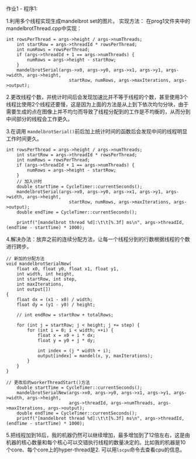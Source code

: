 作业1 - 程序1:

1.利用多个线程实现生成mandelbrot set的图片。
实现方法：
在prog1文件夹中的mandelbrotThread.cpp中实现：
```
int rowsPerThread = args->height / args->numThreads;
    int startRow = args->threadId * rowsPerThread;
    int numRows = rowsPerThread;
    if (args->threadId + 1 == args->numThreads) {
        numRows = args->height - startRow;
    }
    mandelbrotSerial(args->x0, args->y0, args->x1, args->y1, args->width, args->height, 
                        startRow, numRows, args->maxIterations, args->output);    
```

2.更改线程个数，并统计时间后会发现加速比并不等于线程的个数，甚至使用3个线程比使用2个线程还要慢，这是因为上面的方法是从上到下依次均匀分块，由于需要生成的点在图像上并不均匀而导致了线程分配到的工作是不均衡的，从而分到中间部分的线程会工作更久。


3.在调用
`mandelbrotSerial()`前后加上统计时间的函数后会发现中间的线程明显工作时间更久。
```
int rowsPerThread = args->height / args->numThreads;
    int startRow = args->threadId * rowsPerThread;
    int numRows = rowsPerThread;
    if (args->threadId + 1 == args->numThreads) {
        numRows = args->height - startRow;
    }
    // 加入计时
    double startTime = CycleTimer::currentSeconds();
    mandelbrotSerial(args->x0, args->y0, args->x1, args->y1, args->width, args->height, 
                        startRow, numRows, args->maxIterations, args->output);    
    double endTime = CycleTimer::currentSeconds();

    printf("[mandelbrot thread %d]:\t\t[%.3f] ms\n", args->threadId, (endTime - startTime) * 1000);
```

4.解决办法：放弃之前的连续分配方法，让每一个线程分到的行数根据线程的个数进行跨步。
```
// 新加的分配方法
void mandelbrotSerialNew(
    float x0, float y0, float x1, float y1,
    int width, int height,
    int startRow, int step,
    int maxIterations,
    int output[])
{
    float dx = (x1 - x0) / width;
    float dy = (y1 - y0) / height;

    // int endRow = startRow + totalRows;

    for (int j = startRow; j < height; j += step) {
        for (int i = 0; i < width; ++i) {
            float x = x0 + i * dx;
            float y = y0 + j * dy;

            int index = (j * width + i);
            output[index] = mandel(x, y, maxIterations);
        }
    }
}

// 更改后的workerThreadStart()方法
    double startTime = CycleTimer::currentSeconds();
    mandelbrotSerialNew(args->x0, args->y0, args->x1, args->y1, args->width, args->height, 
                        args->threadId, args->numThreads, args->maxIterations, args->output);    
    double endTime = CycleTimer::currentSeconds();
    printf("[mandelbrot thread %d]:\t\t[%.3f] ms\n", args->threadId, (endTime - startTime) * 1000);

```

5.把线程加到16后，我的机器仍然可以继续增加，最多增加到了12倍左右，这是由机器的核心数量和每个核心可以交错执行线程的数量决定的。比如我的机器是10个core、每个core上的hyper-thread是2.
可以用`lscpu`命令去查看cpu的信息。

